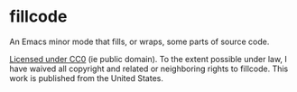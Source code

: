 fillcode
========

An Emacs minor mode that fills, or wraps, some parts of source code.

[Licensed under CC0](http://creativecommons.org/publicdomain/zero/1.0/) (ie
public domain). To the extent possible under law, I have waived all copyright
and related or neighboring rights to fillcode. This work is published from the
United States.
